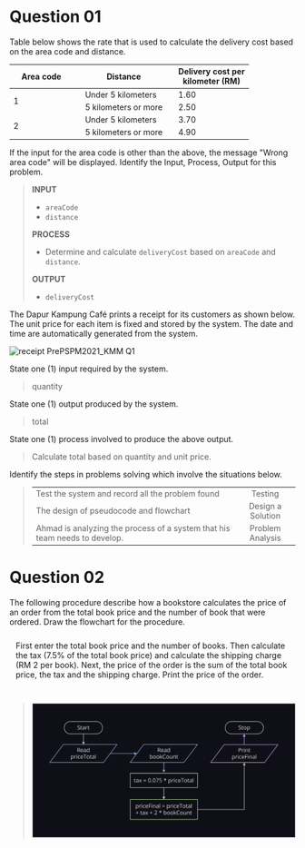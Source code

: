 # **Question 01**

Table below shows the rate that is used to calculate the delivery cost based on the area code and distance.

<table>
    <thead>
        <th style="text-align:center">&emsp;Area code&emsp;</th>
        <th style="text-align:center">Distance</th>
        <th style="text-align:center">Delivery cost per<br>kilometer (RM)</th>
    </thead>
    <tbody>
        <tr>
            <td rowspan = 2>1</td>
            <td>&emsp;Under 5 kilometers&emsp;</td>
            <td>1.60</td>
        </tr>
        <tr>
            <td>&emsp;5 kilometers or more&emsp;</td>
            <td>2.50</td>
        </tr>
        <tr>
            <td rowspan = 2>2</td>
            <td>&emsp;Under 5 kilometers&emsp;</td>
            <td>3.70</td>
        </tr>
        <tr>
            <td>&emsp;5 kilometers or more&emsp;</td>
            <td>4.90</td>
        </tr>
    </tbody>
</table>

If the input for the area code is other than the above, the message "Wrong area code" will be displayed. Identify the Input, Process, Output for this problem.

> **INPUT**
> 
> * `areaCode`
> * `distance`
> 
> **PROCESS**
> 
> * Determine and calculate `deliveryCost` based on `areaCode` and `distance`.
> 
> **OUTPUT**
> 
> * `deliveryCost`

The Dapur Kampung Café prints a receipt for its customers as shown below. The unit price for each item is fixed and stored by the system. The date and time are automatically generated from the system.

![receipt PrePSPM2021_KMM Q1](https://media.discordapp.net/attachments/975199225036034088/975199236348067850/unknown.png)

State one (1) input required by the system.

> quantity

State one (1) output produced by the system.

> total

State one (1) process involved to produce the above output.

> Calculate total based on quantity and unit price.

Identify the steps in problems solving which involve the situations below.

> <table>
>     <tbody>
>         <tr>
>             <td>Test the system and record all the problem found</td>
>             <td style = "text-align: center">Testing</td>
>         </tr>
>         <tr>
>             <td>The design of pseudocode and flowchart</td>
>             <td style = "text-align: center">Design a Solution</td>
>         </tr>
>         <tr>
>             <td>Ahmad is analyzing the process of a system that his team needs to develop.</td>
>             <td style = "text-align: center">Problem Analysis</td>
>         </tr>
>     </tbody>
> </table>

# **Question 02**

The following procedure describe how a bookstore calculates the price of an order from the total book price and the number of book that were ordered. Draw the flowchart for the procedure.

<div style = "border: 1px solid white; padding: 10px; border-radius: 10px">
    First enter the total book price and the number of books. Then calculate the tax (7.5% of the total book price) and calculate the shipping charge (RM 2 per book). Next, the price of the order is the sum of the total book price, the tax and the shipping charge. Print the price of the order.
</div>
<br>

> ![2021kmm - Q2](https://github.com/LimJY03/JavaMatriculation/blob/main/Past%20Year%20Theory%20Questions/Resources/Images/2021kmm%20-%20Q2.png?raw=true)

